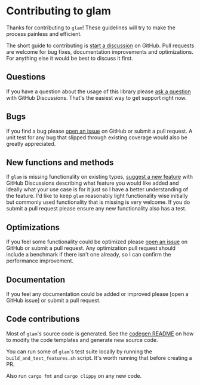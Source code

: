 # Contributing to glam

Thanks for contributing to `glam`! These guidelines will try to make the
process painless and efficient.

The short guide to contributing is [start a discussion] on GitHub.  Pull
requests are welcome for bug fixes, documentation improvements and
optimizations. For anything else it would be best to discuss it first.

## Questions

If you have a question about the usage of this library please [ask a question]
with GitHub Discussions. That's the easiest way to get support right now.

## Bugs

If you find a bug please [open an issue] on GitHub or submit a pull request. A
unit test for any bug that slipped through existing coverage would also be
greatly appreciated.

## New functions and methods

If `glam` is missing functionality on existing types, [suggest a new feature]
with GitHub Discussions describing what feature you would like added and
ideally what your use case is for it just so I have a better understanding of
the feature. I'd like to keep `glam` reasonably light functionality wise
initially but commonly used functionality that is missing is very welcome. If
you do submit a pull request please ensure any new functionality also has a
test.

## Optimizations

If you feel some functionality could be optimized please [open an issue] on
GitHub or submit a pull request. Any optimization pull request should include a
benchmark if there isn't one already, so I can confirm the performance
improvement.

## Documentation

If you feel any documentation could be added or improved please
[open a GitHub issue] or submit a pull request.

## Code contributions

Most of `glam`'s source code is generated. See the [codegen README] on how
to modify the code templates and generate new source code.

You can run some of `glam`'s test suite locally by running the
`build_and_test_features.sh` script. It's worth running that before creating a
PR.

Also run `cargo fmt` and `cargo clippy` on any new code.

[start a discussion]: https://github.com/bitshifter/glam-rs/discussions/new
[open an issue]: https://GitHub.com/bitshifter/glam-rs/issues/new
[ask a question]: https://github.com/bitshifter/glam-rs/discussions/new?category=q-a
[suggest a new feature]: https://github.com/bitshifter/glam-rs/discussions/new?category=ideas
[codegen README]: codegen/README.md
